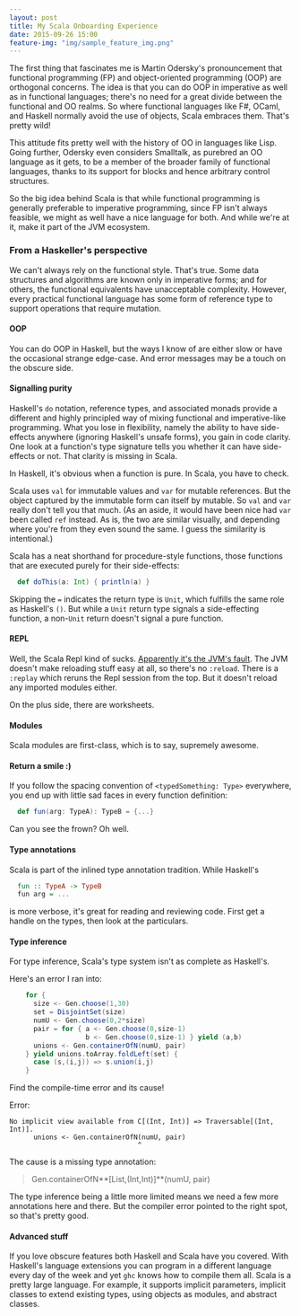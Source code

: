 ```yaml
---
layout: post
title: My Scala Onboarding Experience
date: 2015-09-26 15:00
feature-img: "img/sample_feature_img.png"
---
```


The first thing that fascinates me is Martin Odersky's pronouncement that
functional programming (FP) and object-oriented programming (OOP) are
orthogonal concerns. The idea is that you can do OOP in imperative as well as
in functional languages; there's no need for a great divide between the
functional and OO realms. So where functional languages like F#, OCaml, and
Haskell normally avoid the use of objects, Scala embraces them. That's pretty
wild!

This attitude fits pretty well with the history of OO in languages like Lisp.
Going further, Odersky even considers Smalltalk, as purebred an OO language as
it gets, to be a member of the broader family of functional languages, thanks
to its support for blocks and hence arbitrary control structures.

So the big idea behind Scala is that while functional programming is generally
preferable to imperative programming, since FP isn't always feasible, we might
as well have a nice language for both. And while we're at it, make it part of
the JVM ecosystem.

### From a Haskeller's perspective

We can't always rely on the functional style. That's true. Some data structures
and algorithms are known only in imperative forms; and for others, the
functional equivalents have unacceptable complexity. However, every practical
functional language has some form of reference type to support operations that
require mutation.

#### OOP

You can do OOP in Haskell, but the ways I know of are either slow or have the
occasional strange edge-case. And error messages may be a touch on the
obscure side.

#### Signalling purity

Haskell's `do` notation, reference types, and associated monads provide a
different and highly principled way of mixing functional and imperative-like
programming. What you lose in flexibility, namely the ability to have
side-effects anywhere (ignoring Haskell's unsafe forms), you gain in code
clarity. One look at a function's type signature tells you whether it can have
side-effects or not. That clarity is missing in Scala.

In Haskell, it's obvious when a function is pure. In Scala, you have to check.

Scala uses `val` for immutable values and `var` for mutable references. But
the object captured by the immutable form can itself by mutable. So `val` and
`var` really don't tell you that much. (As an aside, it would have been nice
had `var` been called `ref` instead. As is, the two are similar visually,
and depending where you're from they even sound the same. I guess the
similarity is intentional.)

Scala has a neat shorthand for procedure-style functions, those
functions that are executed purely for their side-effects:

```scala
  def doThis(a: Int) { println(a) }
```

Skipping the `=` indicates the return type is `Unit`, which fulfills the same
role as Haskell's `()`. But while a `Unit` return type signals a side-effecting
function, a non-`Unit` return doesn't signal a pure function.

#### REPL

Well, the Scala Repl kind of sucks. [Apparently it's the JVM's fault](http://stackoverflow.com/questions/2471947/is-there-an-easy-way-to-get-the-scala-repl-to-reload-a-class-or-package). The JVM
doesn't make reloading stuff easy at all, so there's no `:reload`.
There is a `:replay` which reruns the Repl session from the top. But it doesn't
reload any imported modules either.

On the plus side, there are worksheets.

#### Modules

Scala modules are first-class, which is to say, supremely awesome.

#### Return a smile :)

If you follow the spacing convention of `<typedSomething: Type>` everywhere,
you end up with little sad faces in every function definition:

```scala
  def fun(arg: TypeA): TypeB = {...}
```

Can you see the frown? Oh well.

#### Type annotations

Scala is part of the inlined type annotation tradition. While
Haskell's

```haskell
  fun :: TypeA -> TypeB
  fun arg = ...
```

is more verbose, it's great for reading and reviewing code. First get a
handle on the types, then look at the particulars.

#### Type inference

For type inference, Scala's type system isn't as complete as Haskell's.

Here's an error I ran into:

```scala
    for {
      size <- Gen.choose(1,30)
      set = DisjointSet(size)
      numU <- Gen.choose(0,2*size)
      pair = for { a <- Gen.choose(0,size-1)
                   b <- Gen.choose(0,size-1) } yield (a,b)
      unions <- Gen.containerOfN(numU, pair)
    } yield unions.toArray.foldLeft(set) {
      case (s,(i,j)) => s.union(i,j)
    }
```

Find the compile-time error and its cause!

Error:

```
No implicit view available from C[(Int, Int)] => Traversable[(Int, Int)].
      unions <- Gen.containerOfN(numU, pair)
                                ^
```
The cause is a missing type annotation:

  > Gen.containerOfN**[List,(Int,Int)]**(numU, pair)


The type inference being a little more limited means we need a few
more annotations here and there. But the compiler error pointed
to the right spot, so that's pretty good.

#### Advanced stuff

If you love obscure features both Haskell and Scala have you covered. With
Haskell's language extensions you can program in a different language every day
of the week and yet `ghc` knows how to compile them all. Scala is a pretty
large language. For example, it supports implicit parameters, implicit classes
to extend existing types, using objects as modules, and abstract classes.

